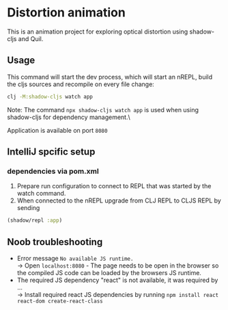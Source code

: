 # Distortion animation

This is an animation project for exploring optical distortion using shadow-cljs and Quil.

## Usage
This command will start the dev process, which will start an nREPL, build the cljs sources and recompile on every file change:
```bash
clj -M:shadow-cljs watch app
```
Note: The command `npx shadow-cljs watch app` is used when using shadow-cljs for dependency management.\

Application is available on port `8080`

## IntelliJ spcific setup

### dependencies via pom.xml

1. Prepare run configuration to connect to REPL that was started by the watch command.
2. When connected to the nREPL upgrade from CLJ REPL to CLJS REPL by sending
```clojure
(shadow/repl :app)
```
## Noob troubleshooting

* Error message `No available JS runtime.`\
-> Open `localhost:8080` - The page needs to be open in the browser so the compiled JS code can be loaded by the browsers JS runtime.
* The required JS dependency "react" is not available, it was required by ...\
-> Install required react JS dependencies by running `npm install react react-dom create-react-class`

